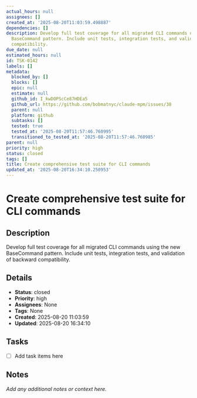 ```yaml
---
actual_hours: null
assignees: []
created_at: '2025-08-20T11:03:59.498887'
dependencies: []
description: Develop full test coverage for all migrated CLI commands using the new
  BaseCommand pattern. Include unit tests, integration tests, and validation of backward
  compatibility.
due_date: null
estimated_hours: null
id: TSK-0142
labels: []
metadata:
  blocked_by: []
  blocks: []
  epic: null
  estimate: null
  github_id: I_kwDOPScCe87HDEa5
  github_url: https://github.com/bobmatnyc/claude-mpm/issues/38
  parent: null
  platform: github
  subtasks: []
  tested: true
  tested_at: '2025-08-20T11:57:46.760995'
  transitioned_to_tested_at: '2025-08-20T11:57:46.760985'
parent: null
priority: high
status: closed
tags: []
title: Create comprehensive test suite for CLI commands
updated_at: '2025-08-20T16:34:10.250953'
---
```


# Create comprehensive test suite for CLI commands

## Description
Develop full test coverage for all migrated CLI commands using the new BaseCommand pattern. Include unit tests, integration tests, and validation of backward compatibility.

## Details
- **Status**: closed
- **Priority**: high
- **Assignees**: None
- **Tags**: None
- **Created**: 2025-08-20 11:03:59
- **Updated**: 2025-08-20 16:34:10

## Tasks
- [ ] Add task items here

## Notes
_Add any additional notes or context here._
